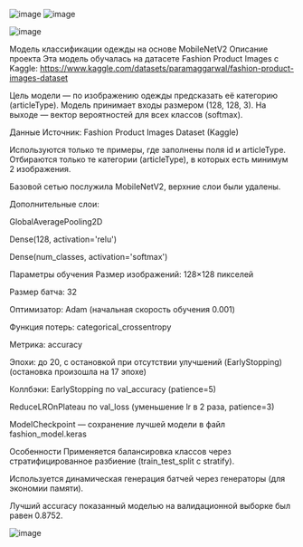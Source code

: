 ![image](https://github.com/user-attachments/assets/0caedbfc-76eb-4a18-ad88-e3912aba76dc) ![image](https://github.com/user-attachments/assets/bfe3424d-f730-4d1e-b0e7-9d285ffd7024)

![image](https://github.com/user-attachments/assets/fa38cd29-9d2f-45fe-b286-af3e982ee55d)


Модель классификации одежды на основе MobileNetV2
Описание проекта
Эта модель обучалась на датасете Fashion Product Images с Kaggle:
https://www.kaggle.com/datasets/paramaggarwal/fashion-product-images-dataset

Цель модели — по изображению одежды предсказать её категорию (articleType).
Модель принимает входы размером (128, 128, 3). На выходе — вектор вероятностей для всех классов (softmax).

Данные
Источник: Fashion Product Images Dataset (Kaggle)

Используются только те примеры, где заполнены поля id и articleType. Отбираются только те категории (articleType), в которых есть минимум 2 изображения.

Базовой сетью послужила MobileNetV2, верхние слои были удалены.

Дополнительные слои:

GlobalAveragePooling2D

Dense(128, activation='relu')

Dense(num_classes, activation='softmax')

Параметры обучения
Размер изображений: 128×128 пикселей

Размер батча: 32

Оптимизатор: Adam (начальная скорость обучения 0.001)

Функция потерь: categorical_crossentropy

Метрика: accuracy

Эпохи: до 20, с остановкой при отсутствии улучшений (EarlyStopping) (остановка произошла на 17 эпохе)

Коллбэки:
EarlyStopping по val_accuracy (patience=5)

ReduceLROnPlateau по val_loss (уменьшение lr в 2 раза, patience=3)

ModelCheckpoint — сохранение лучшей модели в файл fashion_model.keras


Особенности
Применяется балансировка классов через стратифицированное разбиение (train_test_split с stratify).

Используется динамическая генерация батчей через генераторы (для экономии памяти).

Лучший accuracy показанный моделью на валидационной выборке был равен 0.8752.

![image](https://github.com/user-attachments/assets/41618d77-d459-4952-8b03-db5896da816b)

